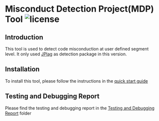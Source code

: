 # Misconduct Detection Project(MDP) Tool 	![license](https://badgen.now.sh/badge/license/GPL-3.0/blue)

## Introduction
This tool is used to detect code misconduction at user defined segment level. It only used [JPlag](https://github.com/jplag/jplag) as detection package in this version.

## Installation
To install this tool, please follow the instructions in the [quick start guide](https://github.com/Weak-Chicken/misconduct_detection_project/blob/master/documents/Quick%20Start/quick_start.md)

## Testing and Debugging Report
Please find the testing and debugging report in the [Testing and Debugging Report](https://github.com/Weak-Chicken/misconduct_detection_project/tree/master/documents/Testing%20and%20Debugging%20Report) folder
